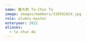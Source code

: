 ```yaml
---
name: 戴大鈞 Ta-Chun Ta 
image: images/members/310581024.jpg 
role: alumni-master
enteryear: 2022
aliases:
  - ta chun da
---
```

